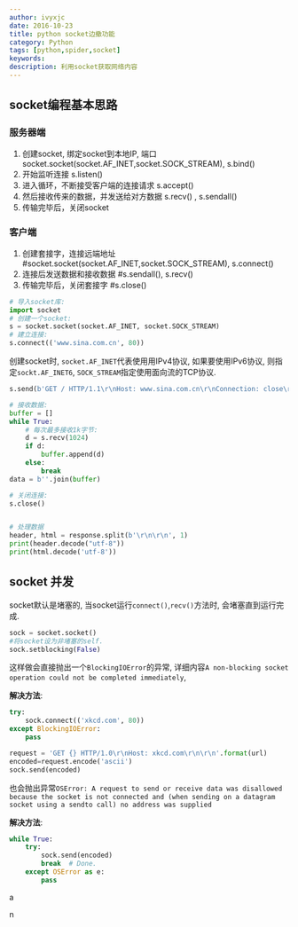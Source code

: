 ```yaml
---
author: ivyxjc
date: 2016-10-23
title: python socket边撤功能
category: Python
tags: [python,spider,socket]
keywords:
description: 利用socket获取网络内容
---
```


## socket编程基本思路

### 服务器端

1. 创建socket, 绑定socket到本地IP, 端口 socket.socket(socket.AF_INET,socket.SOCK_STREAM), s.bind()
2. 开始监听连接  s.listen()
3. 进入循环，不断接受客户端的连接请求  s.accept()
4. 然后接收传来的数据，并发送给对方数据  s.recv() , s.sendall()
5. 传输完毕后，关闭socket  

### 客户端
1. 创建套接字，连接远端地址 #socket.socket(socket.AF_INET,socket.SOCK_STREAM), s.connect()
2. 连接后发送数据和接收数据 #s.sendall(), s.recv()
3. 传输完毕后，关闭套接字 #s.close()

```python
# 导入socket库:
import socket
# 创建一个socket:
s = socket.socket(socket.AF_INET, socket.SOCK_STREAM)
# 建立连接:
s.connect(('www.sina.com.cn', 80))
```

创建socket时, `socket.AF_INET`代表使用用IPv4协议, 如果要使用IPv6协议, 则指定`sockt.AF_INET6`, `SOCK_STREAM`指定使用面向流的TCP协议.

```python
s.send(b'GET / HTTP/1.1\r\nHost: www.sina.com.cn\r\nConnection: close\r\n\r\n')

# 接收数据:
buffer = []
while True:
    # 每次最多接收1k字节:
    d = s.recv(1024)
    if d:
        buffer.append(d)
    else:
        break
data = b''.join(buffer)

# 关闭连接:
s.close()


# 处理数据
header, html = response.split(b'\r\n\r\n', 1)
print(header.decode("utf-8"))
print(html.decode('utf-8'))
```

## socket 并发

socket默认是堵塞的, 当socket运行`connect()`,`recv()`方法时, 会堵塞直到运行完成.

```python
sock = socket.socket()
#将socket设为非堵塞的self.
sock.setblocking(False)
```

这样做会直接抛出一个`BlockingIOError`的异常, 详细内容`A non-blocking socket operation could not be completed immediately`,

**解决方法**:
```python
try:
    sock.connect(('xkcd.com', 80))
except BlockingIOError:
    pass
```

```python
request = 'GET {} HTTP/1.0\r\nHost: xkcd.com\r\n\r\n'.format(url)
encoded=request.encode('ascii')
sock.send(encoded)
```

也会抛出异常`OSError: A request to send or receive data was disallowed because the socket is not connected and (when sending on a datagram socket using a sendto call) no address was supplied`

**解决方法**:

```python
while True:
    try:
        sock.send(encoded)
        break  # Done.
    except OSError as e:
        pass
```



















a















n
